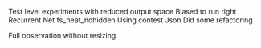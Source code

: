 Test level experiments with reduced output space
Biased to run right
Recurrent Net
fs_neat_nohidden
Using contest Json
Did some refactoring


Full observation without resizing
